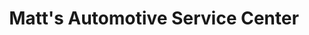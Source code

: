 ---
title: "Matt's Automotive Service Center"
url: /columbia-heights/matts-automotive-service-center/
shop: car repair
---